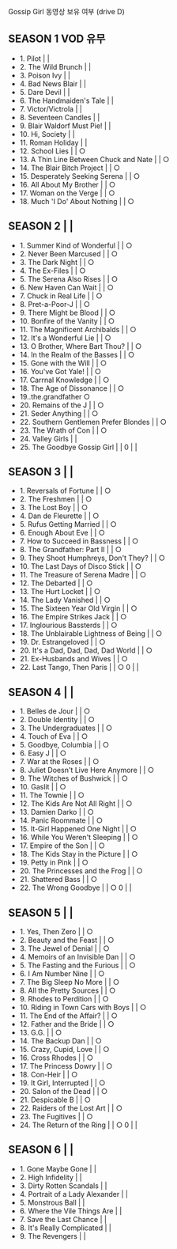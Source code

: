 Gossip Girl 동영상 보유 여부 (drive D)


##	SEASON 1		VOD 유무
*	1. Pilot	|                 |
*	2. The Wild Brunch	|                 |
*	3. Poison Ivy	|                 |
*	4. Bad News Blair	|                 |
*	5. Dare Devil	|                 |
*	6. The Handmaiden's Tale	|                 |
*	7. Victor/Victrola	|                 |
*	8. Seventeen Candles	|                 |
*	9. Blair Waldorf Must Pie!	|                 |
*	10. Hi, Society	|                 |
*	11. Roman Holiday	|                 |
*	12. School Lies	|                 |	○
*	13. A Thin Line Between Chuck and Nate	|                 |	○
*	14. The Blair Bitch Project	|                 |	○
*	15. Desperately Seeking Serena	|                 |	○
*	16. All About My Brother	|                 |	○
*	17. Woman on the Verge	|                 |	○
*	18. Much 'I Do' About Nothing	|                 |	○

##	SEASON 2	|                 |
*	1. Summer Kind of Wonderful	|                 |	○
*	2. Never Been Marcused	|                 |	○
*	3. The Dark Night	|                 |	○
*	4. The Ex-Files	|                 |	○
*	5. The Serena Also Rises	|                 |	○
*	6. New Haven Can Wait	|                 |	○
*	7. Chuck in Real Life	|                 |	○
*	8. Pret-a-Poor-J	|                 |	○
*	9. There Might be Blood	|                 |	○
*	10. Bonfire of the Vanity	|                 |	○
*	11. The Magnificent Archibalds	|                 |	○
*	12. It's a Wonderful Lie	|                 |	○
*	13. O Brother, Where Bart Thou?	|                 |	○
*	14. In the Realm of the Basses	|                 |	○
*	15. Gone with the Will	|                 |	○
*	16. You've Got Yale!	|                 |	○
*	17. Carrnal Knowledge	|                 |	○
*	18. The Age of Dissonance	|                 |	○
*	19..the.grandfather		○
*	20. Remains of the J	|                 |	○
*	21. Seder Anything	|                 |	○
*	22. Southern Gentlemen Prefer Blondes	|                 |	○
*	23. The Wrath of Con	|                 |	○
*	24. Valley Girls	|                 |
*	25. The Goodbye Gossip Girl	|                 |
	0	|                 |
##	SEASON 3	|                 |
*	1. Reversals of Fortune	|                 |	○
*	2. The Freshmen	|                 |	○
*	3. The Lost Boy	|                 |	○
*	4. Dan de Fleurette	|                 |	○
*	5. Rufus Getting Married	|                 |	○
*	6. Enough About Eve	|                 |	○
*	7. How to Succeed in Bassness	|                 |	○
*	8. The Grandfather: Part II	|                 |	○
*	9. They Shoot Humphreys, Don't They?	|                 |	○
*	10. The Last Days of Disco Stick	|                 |	○
*	11. The Treasure of Serena Madre	|                 |	○
*	12. The Debarted	|                 |	○
*	13. The Hurt Locket	|                 |	○
*	14. The Lady Vanished	|                 |	○
*	15. The Sixteen Year Old Virgin	|                 |	○
*	16. The Empire Strikes Jack	|                 |	○
*	17. Inglourious Bassterds	|                 |	○
*	18. The Unblairable Lightness of Being	|                 |	○
*	19. Dr. Estrangeloved	|                 |	○
*	20. It's a Dad, Dad, Dad, Dad World	|                 |	○
*	21. Ex-Husbands and Wives	|                 |	○
*	22. Last Tango, Then Paris	|                 |	○
	0	|                 |
##	SEASON 4	|                 |
*	1. Belles de Jour	|                 |	○
*	2. Double Identity	|                 |	○
*	3. The Undergraduates	|                 |	○
*	4. Touch of Eva	|                 |	○
*	5. Goodbye, Columbia	|                 |	○
*	6. Easy J	|                 |	○
*	7. War at the Roses	|                 |	○
*	8. Juliet Doesn't Live Here Anymore	|                 |	○
*	9. The Witches of Bushwick	|                 |	○
*	10. Gaslit	|                 |	○
*	11. The Townie	|                 |	○
*	12. The Kids Are Not All Right	|                 |	○
*	13. Damien Darko	|                 |	○
*	14. Panic Roommate	|                 |	○
*	15. It-Girl Happened One Night	|                 |	○
*	16. While You Weren't Sleeping	|                 |	○
*	17. Empire of the Son	|                 |	○
*	18. The Kids Stay in the Picture	|                 |	○
*	19. Petty in Pink	|                 |	○
*	20. The Princesses and the Frog	|                 |	○
*	21. Shattered Bass	|                 |	○
*	22. The Wrong Goodbye	|                 |	○
	0	|                 |
##	SEASON 5	|                 |
*	1. Yes, Then Zero	|                 |	○
*	2. Beauty and the Feast	|                 |	○
*	3. The Jewel of Denial	|                 |	○
*	4. Memoirs of an Invisible Dan	|                 |	○
*	5. The Fasting and the Furious	|                 |	○
*	6. I Am Number Nine	|                 |	○
*	7. The Big Sleep No More	|                 |	○
*	8. All the Pretty Sources	|                 |	○
*	9. Rhodes to Perdition	|                 |	○
*	10. Riding in Town Cars with Boys	|                 |	○
*	11. The End of the Affair?	|                 |	○
*	12. Father and the Bride	|                 |	○
*	13. G.G.	|                 |	○
*	14. The Backup Dan	|                 |	○
*	15. Crazy, Cupid, Love	|                 |	○
*	16. Cross Rhodes	|                 |	○
*	17. The Princess Dowry	|                 |	○
*	18. Con-Heir	|                 |	○
*	19. It Girl, Interrupted	|                 |	○
*	20. Salon of the Dead	|                 |	○
*	21. Despicable B	|                 |	○
*	22. Raiders of the Lost Art	|                 |	○
*	23. The Fugitives	|                 |	○
*	24. The Return of the Ring	|                 |	○
	0	|                 |
##	SEASON 6	|                 |
*	1. Gone Maybe Gone	|                 |
*	2. High Infidelity	|                 |
*	3. Dirty Rotten Scandals	|                 |
*	4. Portrait of a Lady Alexander	|                 |
*	5. Monstrous Ball	|                 |
*	6. Where the Vile Things Are	|                 |
*	7. Save the Last Chance	|                 |
*	8. It's Really Complicated	|                 |
*	9. The Revengers	|                 |

